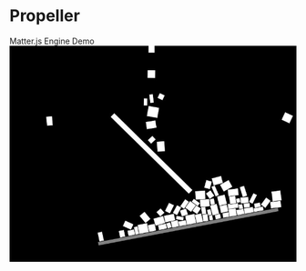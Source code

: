 # Propeller
Matter.js Engine Demo 
![alt text](https://github.com/donscara/Propeller/blob/main/2020-12-26%2023.47.47%20127.0.0.1%20f142acd4b7bb.jpg)
